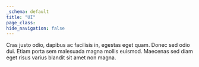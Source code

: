 ```yaml
---
_schema: default
title: "UI"
page_class:
hide_navigation: false
---
```


Cras justo odio, dapibus ac facilisis in, egestas eget quam. Donec sed odio dui. Etiam porta sem malesuada magna mollis euismod. Maecenas sed diam eget risus varius blandit sit amet non magna.